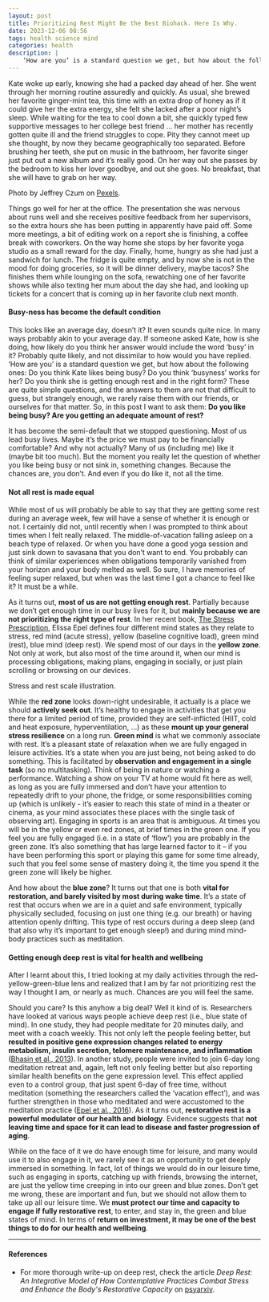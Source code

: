 ```yaml
---
layout: post
title: Prioritizing Rest Might Be the Best Biohack. Here Is Why.
date: 2023-12-06 08:56
tags: health science mind
categories: health
description: |
    ‘How are you’ is a standard question we get, but how about the following ones: Do you like being busy? Does ‘busyness’ work for you? Are you getting enough rest and in the right form? These are quite simple questions but strangely enough, we rarely raise them with our friends, or ourselves.
---
```


Kate woke up early, knowing she had a packed day ahead of her. She went through her morning routine assuredly and quickly. As usual, she brewed her favorite ginger-mint tea, this time with an extra drop of honey as if it could give her the extra energy, she felt she lacked after a poor night’s sleep. While waiting for the tea to cool down a bit, she quickly typed few supportive messages to her college best friend … her mother has recently gotten quite ill and the friend struggles to cope. Pity they cannot meet up she thought, by now they became geographically too separated. Before brushing her teeth, she put on music in the bathroom, her favorite singer just put out a new album and it’s really good. On her way out she passes by the bedroom to kiss her lover goodbye, and out she goes. No breakfast, that she will have to grab on her way.

<div class="img_row">
	<img class="col three" src="{{ site.baseurl }}/img/trainwoman.jpg" alt="" title="Header"/>
</div>
<div class="col three caption">
Photo by Jeffrey Czum on <a href="https://www.pexels.com/photo/time-lapse-photography-of-person-standing-near-train-2120010/">Pexels</a>.
</div>

Things go well for her at the office. The presentation she was nervous about runs well and she receives positive feedback from her supervisors, so the extra hours she has been putting in apparently have paid off. Some more meetings, a bit of editing work on a report she is finishing, a coffee break with coworkers. On the way home she stops by her favorite yoga studio as a small reward for the day. Finally, home, hungry as she had just a sandwich for lunch. The fridge is quite empty, and by now she is not in the mood for doing groceries, so it will be dinner delivery, maybe tacos? She finishes them while lounging on the sofa, rewatching one of her favorite shows while also texting her mum about the day she had, and looking up tickets for a concert that is coming up in her favorite club next month.

#### Busy-ness has become the default condition

This looks like an average day, doesn’t it? It even sounds quite nice. In many ways probably akin to your average day. If someone asked Kate, how is she doing, how likely do you think her answer would include the word ‘busy’ in it? Probably quite likely, and not dissimilar to how would you have replied. 
‘How are you’ is a standard question we get, but how about the following ones: Do you think Kate likes being busy? Do you think ‘busyness’ works for her? Do you think she is getting enough rest and in the right form? These are quite simple questions, and the answers to them are not that difficult to guess, but strangely enough, we rarely raise them with our friends, or ourselves for that matter. So, in this post I want to ask them: **Do you like being busy? Are you getting an adequate amount of rest?**

It has become the semi-default that we stopped questioning. Most of us lead busy lives. Maybe it’s the price we must pay to be financially comfortable? And why not actually? Many of us (including me) like it (maybe bit too much). But the moment you really let the question of whether you like being busy or not sink in, something changes. Because the chances are, you don’t. And even if you do like it, not all the time.

#### Not all rest is made equal

While most of us will probably be able to say that they are getting some rest during an average week, few will have a sense of whether it is enough or not. I certainly did not, until recently when I was prompted to think about times when I felt really relaxed. The middle-of-vacation falling asleep on a beach type of relaxed. Or when you have done a good yoga session and just sink down to savasana that you don’t want to end. You probably can think of similar experiences when obligations temporarily vanished from your horizon and your body melted as well. So sure, I have memories of feeling super relaxed, but when was the last time I got a chance to feel like it? It must be a while.

As it turns out, **most of us are not getting enough rest**. Partially because we don’t get enough time in our busy lives for it, but **mainly because we are not prioritizing the right type of rest**. In her recent book, [The Stress Prescription](https://www.goodreads.com/book/show/60750102-the-stress-prescription), Elissa Epel defines four different mind states as they relate to stress, red mind (acute stress), yellow (baseline cognitive load), green mind (rest), blue mind (deep rest). We spend most of our days in the **yellow zone**. Not only at work, but also most of the time around it, when our mind is processing obligations, making plans, engaging in socially, or just plain scrolling or browsing on our devices. 

<div class="img_row">
	<img class="col three" src="{{ site.baseurl }}/img/rest_stress_illustration.png" alt="" title="Header"/>
</div>
<div class="col three caption">
Stress and rest scale illustration.
</div>

While the **red zone** looks down-right undesirable, it actually is a place we should **actively seek out**. It’s healthy to engage in activities that get you there for a limited period of time, provided they are self-inflicted (HIIT, cold and heat exposure, hyperventilation, …) as these **mount up your general stress resilience** on a long run. 
**Green mind** is what we commonly associate with rest. It’s a pleasant state of relaxation when we are fully engaged in leisure activities. It’s a state when you are just being, not being asked to do something. This is facilitated by **observation and engagement in a single task** (so no multitasking). Think of being in nature or watching a performance. Watching a show on your TV at home would fit here as well, as long as you are fully immersed and don’t have your attention to repeatedly drift to your phone, the fridge, or some responsibilities coming up (which is unlikely - it’s easier to reach this state of mind in a theater or cinema, as your mind associates these places with the single task of observing art). Engaging in sports is an area that is ambiguous. At times you will be in the yellow or even red zones, at brief times in the green one. If you feel you are fully engaged (i.e. in a state of ‘flow’) you are probably in the green zone. It’s also something that has large learned factor to it – if you have been performing this sport or playing this game for some time already, such that you feel some sense of mastery doing it, the time you spend it the green zone will likely be higher.

And how about the **blue zone**? It turns out that one is both **vital for restoration, and barely visited by most during wake time**. It’s a state of rest that occurs when we are in a quiet and safe environment, typically physically secluded, focusing on just one thing (e.g. our breath) or having attention openly drifting. This type of rest occurs during a deep sleep (and that also why it’s important to get enough sleep!) and during mind mind-body practices such as meditation.

#### Getting enough deep rest is vital for health and wellbeing 

After I learnt about this, I tried looking at my daily activities through the red-yellow-green-blue lens and realized that I am by far not prioritizing rest the way I thought I am, or nearly as much. Chances are you will feel the same. 

Should you care? Is this anyhow a big deal? Well it kind of is. Researchers have looked at various ways people achieve deep rest (i.e., blue state of mind). In one study, they had people meditate for 20 minutes daily, and meet with a coach weekly. This not only left the people feeling better, but **resulted in positive gene expression changes related to energy metabolism, insulin secretion, telomere maintenance, and inflammation** ([Bhasin et al., 2013](https://doi.org/10.1371/journal.pone.0062817)). In another study, people were invited to join 6-day long meditation retreat and, again, left not only feeling better but also reporting similar health benefits on the gene expression level. This effect applied even to a control group, that just spent 6-day of free time, without meditation (something the researchers called the ‘vacation effect’), and was further strengthen in those who meditated and were accustomed to the meditation practice ([Epel et al., 2016](https://www.nature.com/articles/tp2016164)). As it turns out, **restorative rest is a powerful modulator of our health and biology**. Evidence suggests that **not leaving time and space for it can lead to disease and faster progression of aging**.

While on the face of it we do have enough time for leisure, and many would use it to also engage in it, we rarely see it as an opportunity to get deeply immersed in something. In fact, lot of things we would do in our leisure time, such as engaging in sports, catching up with friends, browsing the internet, are just the yellow time creeping in into our green and blue zones. Don’t get me wrong, these are important and fun, but we should not allow them to take up all our leisure time. We **must protect our time and capacity to engage if fully restorative rest**, to enter, and stay in, the green and blue states of mind. In terms of **return on investment, it may be one of the best things to do for our health and wellbeing**.

---

#### References

* For more thorough write-up on deep rest, check the article *Deep Rest: An Integrative Model of How Contemplative Practices Combat Stress and Enhance the Body's Restorative Capacity* on [psyarxiv](https://psyarxiv.com/bkg3j/download?format=pdf).

